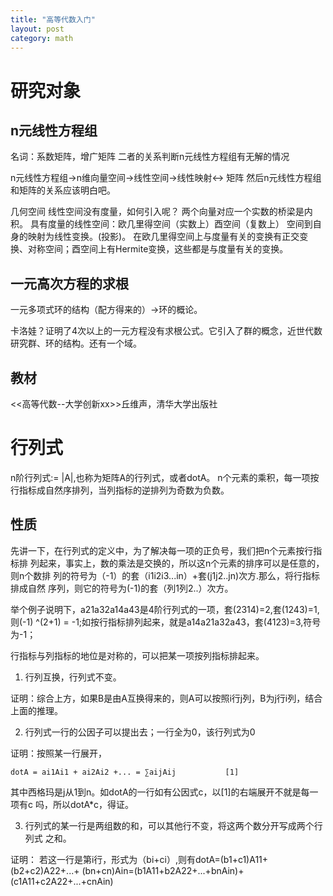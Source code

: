 ```yaml
---
title: "高等代数入门"
layout: post
category: math
---
```


# 研究对象

## n元线性方程组

名词：系数矩阵，增广矩阵 二者的关系判断n元线性方程组有无解的情况

n元线性方程组->n维向量空间->线性空间->线性映射<-> 矩阵 然后n元线性方程组和矩阵的关系应该明白吧。

几何空间    线性空间没有度量，如何引入呢？ 两个向量对应一个实数的桥梁是内积。 
具有度量的线性空间：欧几里得空间（实数上）酉空间（复数上）
空间到自身的映射为线性变换。(投影)。
在欧几里得空间上与度量有关的变换有正交变换、对称空间；酉空间上有Hermite变换，这些都是与度量有关的变换。

## 一元高次方程的求根

一元多项式环的结构（配方得来的）->环的概论。

卡洛娃？证明了4次以上的一元方程没有求根公式。它引入了群的概念，近世代数研究群、环的结构。还有一个域。

## 教材

<<高等代数--大学创新xx>>丘维声，清华大学出版社
 
#  行列式

n阶行列式:= |A|,也称为矩阵A的行列式，或者dotA。
n个元素的乘积，每一项按行指标成自然序排列，当列指标的逆排列为奇数为负数。

## 性质

先讲一下，在行列式的定义中，为了解决每一项的正负号，我们把n个元素按行指标排
列起来，事实上，数的乘法是交换的，所以这n个元素的排序可以是任意的，则n个数排
列的符号为（-1）的套（i1i2i3...in）+套(j1j2..jn)次方.那么，将行指标排成自然
序列，则它的符号为(-1)的套（列1列2..）次方。

举个例子说明下，a21a32a14a43是4阶行列式的一项，套(2314)=2,套(1243)=1, 则(-1)
^(2+1) = -1;如按行指标排列起来，就是a14a21a32a43，套(4123)=3,符号为-1；

行指标与列指标的地位是对称的，可以把某一项按列指标排起来。

1. 行列互换，行列式不变。

证明：综合上方，如果B是由A互换得来的，则A可以按照i行j列，B为j行i列，结合上面的推理。

2. 行列式一行的公因子可以提出去；一行全为0，该行列式为0

证明：按照某一行展开，

	dotA = ai1Ai1 + ai2Ai2 +... = ∑aijAij			[1]
	
其中西格玛是j从1到n。如dotA的一行如有公因式c，以[1]的右端展开不就是每一项有c
吗，所以dotA*c，得证。

3. 行列式的某一行是两组数的和，可以其他行不变，将这两个数分开写成两个行列式
之和。

证明： 若这一行是第i行，形式为（bi+ci）,则有dotA=(b1+c1)A11+(b2+c2)A22+...+
(bn+cn)Ain=(b1A11+b2A22+...+bnAin)+(c1A11+c2A22+...+cnAin)

